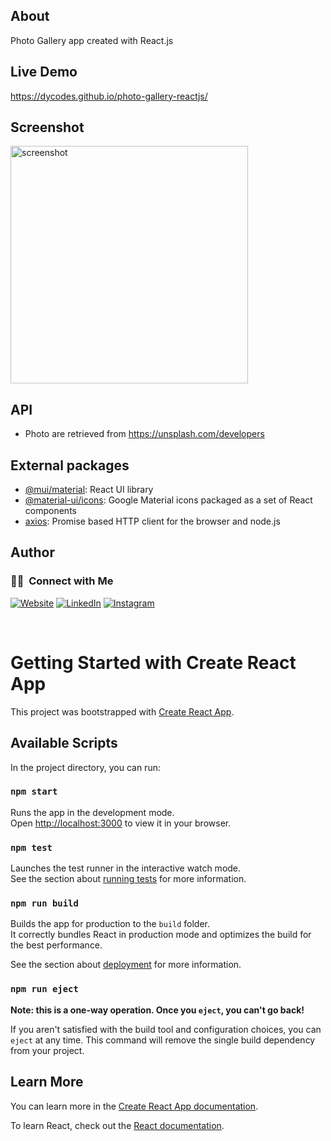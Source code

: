 ## About

Photo Gallery app created with React.js

## Live Demo

https://dycodes.github.io/photo-gallery-reactjs/

## Screenshot

<img src="https://raw.githubusercontent.com/screenshot.png" alt="screenshot" width="380"/>

## API

- Photo are retrieved from https://unsplash.com/developers

## External packages

- [@mui/material](https://github.com/mui/material-ui): React UI library
- [@material-ui/icons](https://www.npmjs.com/package/@material-ui/icons): Google Material icons packaged as a set of React components
- [axios](https://github.com/axios/axios): Promise based HTTP client for the browser and node.js

## Author

<h3> 🤝🏻 &nbsp;Connect with Me </h3>
<p align="left">
<a href="https://www.yusufdaudu.tech/"><img alt="Website" src="https://img.shields.io/badge/Website-www.yusufdaudu.tech-blue?style=flat-square&logo=google-chrome"></a>
<a href="https://www.linkedin.com/in/dycodes/"><img alt="LinkedIn" src="https://img.shields.io/badge/LinkedIn-Yusuf%20Daudu-blue?style=flat-square&logo=linkedin"></a>
<a href="https://www.instagram.com/dycodes/"><img alt="Instagram" src="https://img.shields.io/badge/Instagram-dyCodes-blue?style=flat-square&logo=instagram"></a>
</p>

<br />

# Getting Started with Create React App

This project was bootstrapped with [Create React App](https://github.com/facebook/create-react-app).

## Available Scripts

In the project directory, you can run:

### `npm start`

Runs the app in the development mode.\
Open [http://localhost:3000](http://localhost:3000) to view it in your browser.

### `npm test`

Launches the test runner in the interactive watch mode.\
See the section about [running tests](https://facebook.github.io/create-react-app/docs/running-tests) for more information.

### `npm run build`

Builds the app for production to the `build` folder.\
It correctly bundles React in production mode and optimizes the build for the best performance.

See the section about [deployment](https://facebook.github.io/create-react-app/docs/deployment) for more information.

### `npm run eject`

**Note: this is a one-way operation. Once you `eject`, you can't go back!**

If you aren't satisfied with the build tool and configuration choices, you can `eject` at any time. This command will remove the single build dependency from your project.

## Learn More

You can learn more in the [Create React App documentation](https://facebook.github.io/create-react-app/docs/getting-started).

To learn React, check out the [React documentation](https://reactjs.org/).
